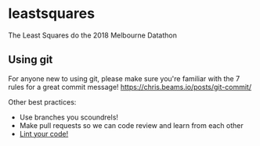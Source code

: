 # leastsquares
The Least Squares do the 2018 Melbourne Datathon

## Using git
For anyone new to using git, please make sure you're familiar with the 7 rules for a great commit message!
https://chris.beams.io/posts/git-commit/

Other best practices:
 - Use branches you scoundrels!
 - Make pull requests so we can code review and learn from each other
 - [Lint your code!](https://www.pylint.org/)

